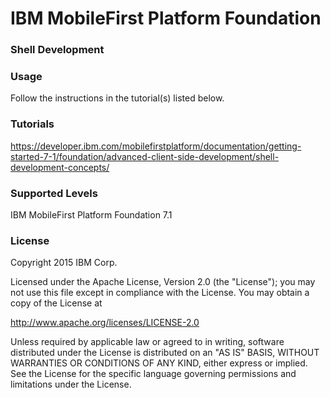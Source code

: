 IBM MobileFirst Platform Foundation
===
### Shell Development


### Usage
Follow the instructions in the tutorial(s) listed below.

### Tutorials
https://developer.ibm.com/mobilefirstplatform/documentation/getting-started-7-1/foundation/advanced-client-side-development/shell-development-concepts/

### Supported Levels
IBM MobileFirst Platform Foundation 7.1

### License
Copyright 2015 IBM Corp.

Licensed under the Apache License, Version 2.0 (the "License");
you may not use this file except in compliance with the License.
You may obtain a copy of the License at

http://www.apache.org/licenses/LICENSE-2.0

Unless required by applicable law or agreed to in writing, software
distributed under the License is distributed on an "AS IS" BASIS,
WITHOUT WARRANTIES OR CONDITIONS OF ANY KIND, either express or implied.
See the License for the specific language governing permissions and
limitations under the License.
